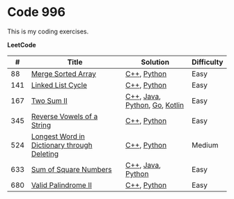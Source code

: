 # Code 996

This is my coding exercises. 

__LeetCode__ 

| #    | Title                                                        | Solution                                                     | Difficulty |
| ---- | ------------------------------------------------------------ | ------------------------------------------------------------ | ---------- |
| 88   | [Merge Sorted Array](https://leetcode.com/problems/merge-sorted-array/) | [C++](leetcode/cpp/mergeSortedArray/solution.cpp), [Python](leetcode/python/MergeSortedArray/solution.py) | Easy       |
| 141  | [Linked List Cycle](https://leetcode.com/problems/linked-list-cycle/) | [C++](leetcode/cpp/linkedListCycle/solution.cpp), [Python](leetcode/python/LinkedListCycle/solution.py) | Easy       |
| 167  | [Two Sum II](https://leetcode.com/problems/two-sum-ii-input-array-is-sorted/) | [C++](leetcode/cpp/twoSumII/solution.cpp), [Java](leetcode/java/src/twosumii/Solution.java), [Python](leetcode/python/TwoSumII/solution.py), [Go](leetcode/golang/twoSumII/solution.go), [Kotlin](leetcode/kotlin/src/twosumii/solution.kt) | Easy       |
| 345  | [Reverse Vowels of a String](https://leetcode.com/problems/reverse-vowels-of-a-string/) | [C++](leetcode/cpp/reverseVowels/solution.cpp), [Python](leetcode/python/ReverseVowels/solution.py) | Easy       |
| 524  | [Longest Word in Dictionary through Deleting](https://leetcode.com/problems/longest-word-in-dictionary-through-deleting/) | [C++](leetcode/cpp/findLongestWord/solution.cpp), [Python](leetcode/python/FindLongestWord/solution.py) | Medium     |
| 633  | [Sum of Square Numbers](https://leetcode.com/problems/sum-of-square-numbers/) | [C++](leetcode/cpp/sumOfSquareNumbers/solution.cpp), [Java](leetcode/java/src/sumofsquarenumbers/Solution.java), [Python](leetcode/python/SumOfSquareNumbers/solution.py) | Easy       |
| 680  | [Valid Palindrome II](https://leetcode.com/problems/valid-palindrome-ii/description/) | [C++](leetcode/cpp/validPalindromeII/solution.cpp), [Python](leetcode/python/ValidPalindromeII/solution.py) | Easy       |

